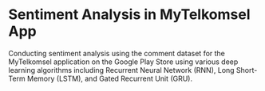 # **Sentiment Analysis in MyTelkomsel App**

Conducting sentiment analysis using the comment dataset for the MyTelkomsel application
on the Google Play Store using various deep learning algorithms including Recurrent Neural Network (RNN),
Long Short-Term Memory (LSTM), and Gated Recurrent Unit (GRU).




